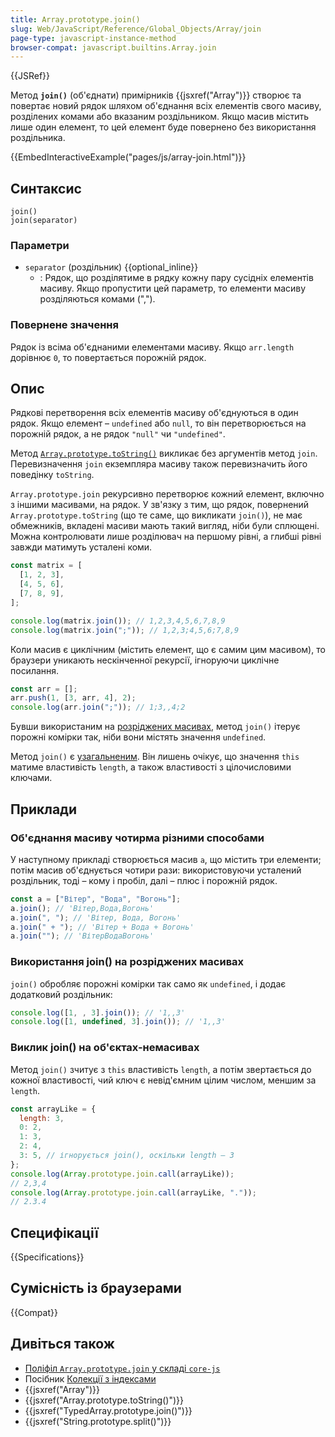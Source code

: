 ```yaml
---
title: Array.prototype.join()
slug: Web/JavaScript/Reference/Global_Objects/Array/join
page-type: javascript-instance-method
browser-compat: javascript.builtins.Array.join
---
```


{{JSRef}}

Метод **`join()`** (об'єднати) примірників {{jsxref("Array")}} створює та повертає новий рядок шляхом об'єднання всіх елементів свого масиву, розділених комами або вказаним роздільником. Якщо масив містить лише один елемент, то цей елемент буде повернено без використання роздільника.

{{EmbedInteractiveExample("pages/js/array-join.html")}}

## Синтаксис

```js-nolint
join()
join(separator)
```

### Параметри

- `separator` (роздільник) {{optional_inline}}
  - : Рядок, що розділятиме в рядку кожну пару сусідніх елементів масиву. Якщо пропустити цей параметр, то елементи масиву розділяються комами (",").

### Повернене значення

Рядок із всіма об'єднаними елементами масиву. Якщо `arr.length` дорівнює `0`, то повертається порожній рядок.

## Опис

Рядкові перетворення всіх елементів масиву об'єднуються в один рядок. Якщо елемент – `undefined` або `null`, то він перетворюється на порожній рядок, а не рядок `"null"` чи `"undefined"`.

Метод [`Array.prototype.toString()`](/uk/docs/Web/JavaScript/Reference/Global_Objects/Array/toString) викликає без аргументів метод `join`. Перевизначення `join` екземпляра масиву також перевизначить його поведінку `toString`.

`Array.prototype.join` рекурсивно перетворює кожний елемент, включно з іншими масивами, на рядок. У зв'язку з тим, що рядок, повернений `Array.prototype.toString` (що те саме, що викликати `join()`), не має обмежників, вкладені масиви мають такий вигляд, ніби були сплющені. Можна контролювати лише розділювач на першому рівні, а глибші рівні завжди матимуть усталені коми.

```js
const matrix = [
  [1, 2, 3],
  [4, 5, 6],
  [7, 8, 9],
];

console.log(matrix.join()); // 1,2,3,4,5,6,7,8,9
console.log(matrix.join(";")); // 1,2,3;4,5,6;7,8,9
```

Коли масив є циклічним (містить елемент, що є самим цим масивом), то браузери уникають нескінченної рекурсії, ігноруючи циклічне посилання.

```js
const arr = [];
arr.push(1, [3, arr, 4], 2);
console.log(arr.join(";")); // 1;3,,4;2
```

Бувши використаним на [розріджених масивах](/uk/docs/Web/JavaScript/Guide/Indexed_collections#rozridzheni-masyvy), метод `join()` ітерує порожні комірки так, ніби вони містять значення `undefined`.

Метод `join()` є [узагальненим](/uk/docs/Web/JavaScript/Reference/Global_Objects/Array#uzahalneni-metody-masyvu). Він лишень очікує, що значення `this` матиме властивість `length`, а також властивості з цілочисловими ключами.

## Приклади

### Об'єднання масиву чотирма різними способами

У наступному прикладі створюється масив `a`, що містить три елементи; потім масив об'єднується чотири рази: використовуючи усталений роздільник, тоді – кому і пробіл, далі – плюс і порожній рядок.

```js
const a = ["Вітер", "Вода", "Вогонь"];
a.join(); // 'Вітер,Вода,Вогонь'
a.join(", "); // 'Вітер, Вода, Вогонь'
a.join(" + "); // 'Вітер + Вода + Вогонь'
a.join(""); // 'ВітерВодаВогонь'
```

### Використання join() на розріджених масивах

`join()` обробляє порожні комірки так само як `undefined`, і додає додатковий роздільник:

```js
console.log([1, , 3].join()); // '1,,3'
console.log([1, undefined, 3].join()); // '1,,3'
```

### Виклик join() на об'єктах-немасивах

Метод `join()` зчитує з `this` властивість `length`, а потім звертається до кожної властивості, чий ключ є невід'ємним цілим числом, меншим за `length`.

```js
const arrayLike = {
  length: 3,
  0: 2,
  1: 3,
  2: 4,
  3: 5, // ігнорується join(), оскільки length – 3
};
console.log(Array.prototype.join.call(arrayLike));
// 2,3,4
console.log(Array.prototype.join.call(arrayLike, "."));
// 2.3.4
```

## Специфікації

{{Specifications}}

## Сумісність із браузерами

{{Compat}}

## Дивіться також

- [Поліфіл `Array.prototype.join` у складі `core-js`](https://github.com/zloirock/core-js#ecmascript-array)
- Посібник [Колекції з індексами](/uk/docs/Web/JavaScript/Guide/Indexed_collections)
- {{jsxref("Array")}}
- {{jsxref("Array.prototype.toString()")}}
- {{jsxref("TypedArray.prototype.join()")}}
- {{jsxref("String.prototype.split()")}}
